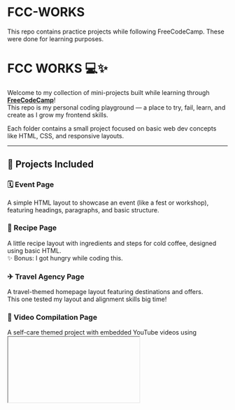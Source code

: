 # FCC-WORKS
This repo contains practice projects while following FreeCodeCamp. These were done for learning purposes.
# FCC WORKS 💻✨

Welcome to my collection of mini-projects built while learning through **[FreeCodeCamp](https://www.freecodecamp.org/)**!  
This repo is my personal coding playground — a place to try, fail, learn, and create as I grow my frontend skills.

Each folder contains a small project focused on basic web dev concepts like HTML, CSS, and responsive layouts.

---

## 📁 Projects Included

### 🗓 Event Page
A simple HTML layout to showcase an event (like a fest or workshop), featuring headings, paragraphs, and basic structure.

### 🍵 Recipe Page
A little recipe layout with ingredients and steps for cold coffee, designed using basic HTML.  
✨ Bonus: I got hungry while coding this.

### ✈ Travel Agency Page
A travel-themed homepage layout featuring destinations and offers.  
This one tested my layout and alignment skills big time!

### 🎥 Video Compilation Page
A self-care themed project with embedded YouTube videos using <iframe>. 🧘‍♀💖

---


## 🛠 Tech Used
- HTML5
- CSS3
- VS Code
- Git + GitHub

---

## 🌈 What's Next?
More mini projects coming soon as I complete new challenges and lessons through FreeCodeCamp and beyond 🚀

---

> ✨ Thanks for stopping by! Feedback, ideas, or just vibing? Say hi anytime ✨

